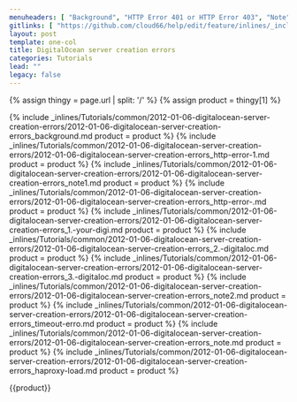 ```yaml
---
menuheaders: [ "Background", "HTTP Error 401 or HTTP Error 403", "Note", "HTTP Error 404 *or* Size is not available in this region", "1. Your DigitalOcean account has reached the default 5-server limit", "2. DigitalOcean have limited new server creation", "3. DigitalOcean has experienced an internal error", "Note", "Timeout Errors", "Note", "HAProxy Load Balancer Errors" ]
gitlinks: [ "https://github.com/cloud66/help/edit/feature/inlines/_includes/_inlines/Tutorials/common/2012-01-06-digitalocean-server-creation-errors/2012-01-06-digitalocean-server-creation-errors_background.md", "https://github.com/cloud66/help/edit/feature/inlines/_includes/_inlines/Tutorials/common/2012-01-06-digitalocean-server-creation-errors/2012-01-06-digitalocean-server-creation-errors_http-error-1.md", "https://github.com/cloud66/help/edit/feature/inlines/_includes/_inlines/Tutorials/common/2012-01-06-digitalocean-server-creation-errors/2012-01-06-digitalocean-server-creation-errors_note1.md", "https://github.com/cloud66/help/edit/feature/inlines/_includes/_inlines/Tutorials/common/2012-01-06-digitalocean-server-creation-errors/2012-01-06-digitalocean-server-creation-errors_http-error-.md", "https://github.com/cloud66/help/edit/feature/inlines/_includes/_inlines/Tutorials/common/2012-01-06-digitalocean-server-creation-errors/2012-01-06-digitalocean-server-creation-errors_1.-your-digi.md", "https://github.com/cloud66/help/edit/feature/inlines/_includes/_inlines/Tutorials/common/2012-01-06-digitalocean-server-creation-errors/2012-01-06-digitalocean-server-creation-errors_2.-digitaloc.md", "https://github.com/cloud66/help/edit/feature/inlines/_includes/_inlines/Tutorials/common/2012-01-06-digitalocean-server-creation-errors/2012-01-06-digitalocean-server-creation-errors_3.-digitaloc.md", "https://github.com/cloud66/help/edit/feature/inlines/_includes/_inlines/Tutorials/common/2012-01-06-digitalocean-server-creation-errors/2012-01-06-digitalocean-server-creation-errors_note2.md", "https://github.com/cloud66/help/edit/feature/inlines/_includes/_inlines/Tutorials/common/2012-01-06-digitalocean-server-creation-errors/2012-01-06-digitalocean-server-creation-errors_timeout-erro.md", "https://github.com/cloud66/help/edit/feature/inlines/_includes/_inlines/Tutorials/common/2012-01-06-digitalocean-server-creation-errors/2012-01-06-digitalocean-server-creation-errors_note.md", "https://github.com/cloud66/help/edit/feature/inlines/_includes/_inlines/Tutorials/common/2012-01-06-digitalocean-server-creation-errors/2012-01-06-digitalocean-server-creation-errors_haproxy-load.md" ]
layout: post
template: one-col
title: DigitalOcean server creation errors
categories: Tutorials
lead: ""
legacy: false
---
```


{% assign thingy = page.url | split: '/' %}
{% assign product = thingy[1] %}

<a name="1"></a>{% include _inlines/Tutorials/common/2012-01-06-digitalocean-server-creation-errors/2012-01-06-digitalocean-server-creation-errors_background.md  product = product %}
<a name="2"></a>{% include _inlines/Tutorials/common/2012-01-06-digitalocean-server-creation-errors/2012-01-06-digitalocean-server-creation-errors_http-error-1.md  product = product %}
<a name="3"></a>{% include _inlines/Tutorials/common/2012-01-06-digitalocean-server-creation-errors/2012-01-06-digitalocean-server-creation-errors_note1.md  product = product %}
<a name="4"></a>{% include _inlines/Tutorials/common/2012-01-06-digitalocean-server-creation-errors/2012-01-06-digitalocean-server-creation-errors_http-error-.md  product = product %}
<a name="5"></a>{% include _inlines/Tutorials/common/2012-01-06-digitalocean-server-creation-errors/2012-01-06-digitalocean-server-creation-errors_1.-your-digi.md  product = product %}
<a name="6"></a>{% include _inlines/Tutorials/common/2012-01-06-digitalocean-server-creation-errors/2012-01-06-digitalocean-server-creation-errors_2.-digitaloc.md  product = product %}
<a name="7"></a>{% include _inlines/Tutorials/common/2012-01-06-digitalocean-server-creation-errors/2012-01-06-digitalocean-server-creation-errors_3.-digitaloc.md  product = product %}
<a name="8"></a>{% include _inlines/Tutorials/common/2012-01-06-digitalocean-server-creation-errors/2012-01-06-digitalocean-server-creation-errors_note2.md  product = product %}
<a name="9"></a>{% include _inlines/Tutorials/common/2012-01-06-digitalocean-server-creation-errors/2012-01-06-digitalocean-server-creation-errors_timeout-erro.md  product = product %}
<a name="10"></a>{% include _inlines/Tutorials/common/2012-01-06-digitalocean-server-creation-errors/2012-01-06-digitalocean-server-creation-errors_note.md  product = product %}
<a name="11"></a>{% include _inlines/Tutorials/common/2012-01-06-digitalocean-server-creation-errors/2012-01-06-digitalocean-server-creation-errors_haproxy-load.md  product = product %}

{{product}}